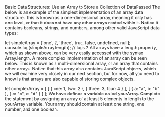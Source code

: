Basic Data Structures: Use an Array to Store a Collection of DataPassed
The below is an example of the simplest implementation of an array data structure. This is known as a one-dimensional array, meaning it only has one level, or that it does not have any other arrays nested within it. Notice it contains booleans, strings, and numbers, among other valid JavaScript data types:

let simpleArray = ['one', 2, 'three', true, false, undefined, null];
console.log(simpleArray.length);
// logs 7
All arrays have a length property, which as shown above, can be very easily accessed with the syntax Array.length. A more complex implementation of an array can be seen below. This is known as a multi-dimensional array, or an array that contains other arrays. Notice that this array also contains JavaScript objects, which we will examine very closely in our next section, but for now, all you need to know is that arrays are also capable of storing complex objects.

let complexArray = [
  [
    {
      one: 1,
      two: 2
    },
    {
      three: 3,
      four: 4
    }
  ],
  [
    {
      a: "a",
      b: "b"
    },
    {
      c: "c",
      d: "d"
    }
  ]
];
We have defined a variable called yourArray. Complete the statement by assigning an array of at least 5 elements in length to the yourArray variable. Your array should contain at least one string, one number, and one boolean.
